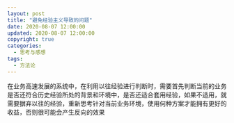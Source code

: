 ```yaml
---
layout: post
title: "避免经验主义导致的问题"
date: 2020-08-07 12:00:00
updated: 2020-08-07 12:00:00
copyright: true
categories:
  - 思考与感想
tags:
  - 方法论
---
```


在业务高速发展的系统中，在利用以往经验进行判断时，需要首先判断当前的业务是否还符合历史经验所处的背景和环境中，是否还适合套用经验，如果不适用，就需要摒弃以往的经验，重新思考针对当前业务环境，使用何种方案才能拥有更好的收益，否则很可能会产生反向的效果